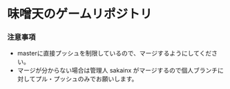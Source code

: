 # 味噌天のゲームリポジトリ

### 注意事項
- masterに直接プッシュを制限しているので、マージするようにしてください。
- マージが分からない場合は管理人 sakainx がマージするので個人ブランチに対してプル・プッシュのみでお願いします。
